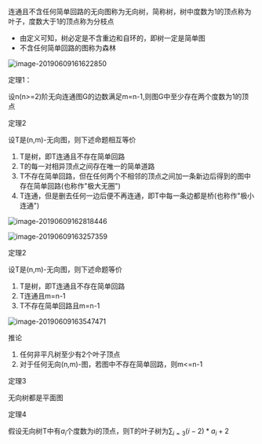 连通且不含任何简单回路的无向图称为无向树，简称树，树中度数为1的顶点称为叶子，度数大于1的顶点称为分枝点

* 由定义可知，树必定是不含重边和自环的，即树一定是简单图
* 不含任何简单回路的图称为森林



![image-20190609161622850](/Users/chenyansong/Documents/note/images/discrete_math/image-20190609161622850.png)



定理1：

设n(n>=2)阶无向连通图G的边数满足m=n-1,则图G中至少存在两个度数为1的顶点

定理2

设T是(n,m)-无向图，则下述命题相互等价

1. T是树，即T连通且不存在简单回路
2. T的每一对相异顶点之间存在唯一的简单道路
3. T不存在简单回路，但在任何两个不相邻的顶点之间加一条新边后得到的图中存在简单回路(也称作"极大无圈")
4. T连通，但是删去任何一边后便不再连通，即T中每一条边都是桥(也称作"极小连通")

![image-20190609162818446](/Users/chenyansong/Documents/note/images/discrete_math/image-20190609162818446.png)



![image-20190609163257359](/Users/chenyansong/Documents/note/images/discrete_math/image-20190609163257359.png)



定理2

设T是(n,m)-无向图，则下述命题等价

1. T是树，即T连通且不存在简单回路
2. T连通且m=n-1
3. T不存在简单回路且m=n-1

![image-20190609163547471](/Users/chenyansong/Documents/note/images/discrete_math/image-20190609163547471.png)



推论

1. 任何非平凡树至少有2个叶子顶点
2. 对于任何无向(n,m)-图，若图中不存在简单回路，则m<=n-1



定理3

无向树都是平面图



定理4

假设无向树T中有$a_i$个度数为i的顶点，则T的叶子树为$\sum_{i=3}(i-2)*a_i + 2$








